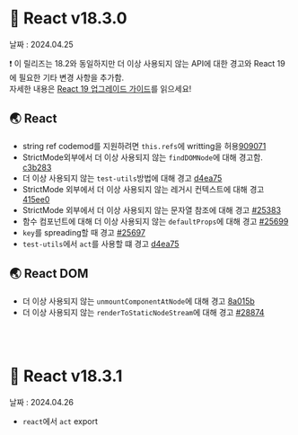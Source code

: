 # 🐳 React v18.3.0

날짜 : 2024.04.25

❗ 이 릴리즈는 18.2와 동일하지만 더 이상 사용되지 않는 API에 대한 경고와 React 19에 필요한 기타 변경 사항을 추가함.<br/>자세한 내용은 [React 19 업그레이드 가이드](https://react.dev/blog/2024/04/25/react-19-upgrade-guide)를 읽으세요!

## 🌏 React

* string ref codemod를 지원하려면 `this.refs`에 writting을 허용[909071](https://github.com/facebook/react/commit/9090712fd3ca4e1099e1f92e67933c2cb4f32552)
* StrictMode외부에서 더 이상 사용되지 않는 `findDOMNode`에 대해 경고함. [c3b283](https://github.com/facebook/react/commit/c3b283964108b0e8dbcf1f9eb2e7e67815e39dfb)
* 더 이상 사용되지 않는 `test-utils`방법에 대해 경고 [d4ea75](https://github.com/facebook/react/commit/d4ea75dc4258095593b6ac764289f42bddeb835c)
* StrictMode 외부에서 더 이상 사용되지 않는 레거시 컨텍스트에 대해 경고 [415ee0](https://github.com/facebook/react/commit/415ee0e6ea0fe3e288e65868df2e3241143d5f7f)
* StrictMode 외부에서 더 이상 사용되지 않는 문자열 참조에 대해 경고 [#25383](https://github.com/facebook/react/pull/25383)
* 함수 컴포넌트에 대해 더 이상 사용되지 않는 `defaultProps`에 대해 경고 [#25699](https://github.com/facebook/react/pull/25699)
* `key`를 spreading할 때 경고 [#25697](https://github.com/facebook/react/pull/25697)
* `test-utils`에서 `act`를 사용할 떄 경고 [d4ea75](https://github.com/facebook/react/commit/d4ea75dc4258095593b6ac764289f42bddeb835c)


## 🌏 React DOM

* 더 이상 사용되지 않는 `unmountComponentAtNode`에 대해 경고 [8a015b](https://github.com/facebook/react/commit/8a015b68cc060079878e426610e64e86fb328f8d)
* 더 이상 사용되지 않는 `renderToStaticNodeStream`에 대해 경고 [#28874](https://github.com/facebook/react/pull/28874)

<br/><br/>

# 🐳 React v18.3.1

날짜 : 2024.04.26

* `react`에서 `act` export
